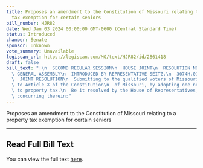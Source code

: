 ```yaml
---
title: Proposes an amendment to the Constitution of Missouri relating to a property
  tax exemption for certain seniors
bill_number: HJR82
date: Wed Jan 03 2024 00:00:00 GMT-0600 (Central Standard Time)
status: Introduced
chamber: Senate
sponsor: Unknown
vote_summary: Unavailable
legiscan_url: https://legiscan.com/MO/text/HJR82/id/2861418
draft: false
bill_text: "|\n  SECOND REGULAR SESSION\n  HOUSE JOINT\n  RESOLUTION NO. 82\n  102ND\
  \ GENERAL ASSEMBLY\n  INTRODUCED BY REPRESENTATIVE SEITZ.\n  3074H.01I DANARADEMANMILLER,ChiefClerk\n\
  \  JOINT RESOLUTION\n  Submitting to the qualified voters of Missouri an amendment\
  \ to Article X of the Constitution\n  of Missouri, by adopting one new section relating\
  \ to property tax.\n  Be it resolved by the House of Representatives, the Senate\
  \ concurring therein:"
---
```

Proposes an amendment to the Constitution of Missouri relating to a property tax exemption for certain seniors

---

## Read Full Bill Text

You can view the full text [here](https://legiscan.com/MO/text/HJR82/id/2861418).
